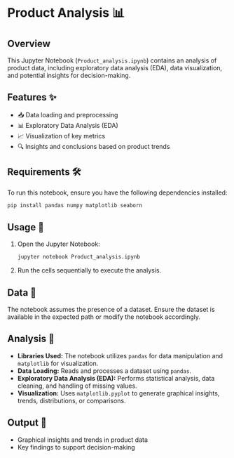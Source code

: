 # Product Analysis 📊

## Overview
This Jupyter Notebook (`Product_analysis.ipynb`) contains an analysis of product data, including exploratory data analysis (EDA), data visualization, and potential insights for decision-making.

## Features ✨
- 📥 Data loading and preprocessing
- 📊 Exploratory Data Analysis (EDA)
- 📈 Visualization of key metrics
- 🔍 Insights and conclusions based on product trends

## Requirements 🛠
To run this notebook, ensure you have the following dependencies installed:

```bash
pip install pandas numpy matplotlib seaborn
```

## Usage 🚀
1. Open the Jupyter Notebook:
   ```bash
   jupyter notebook Product_analysis.ipynb
   ```
2. Run the cells sequentially to execute the analysis.

## Data 📂
The notebook assumes the presence of a dataset. Ensure the dataset is available in the expected path or modify the notebook accordingly.

## Analysis 🔬
- **Libraries Used:** The notebook utilizes `pandas` for data manipulation and `matplotlib` for visualization.
- **Data Loading:** Reads and processes a dataset using `pandas`.
- **Exploratory Data Analysis (EDA):** Performs statistical analysis, data cleaning, and handling of missing values.
- **Visualization:** Uses `matplotlib.pyplot` to generate graphical insights, trends, distributions, or comparisons.

## Output 📑
- Graphical insights and trends in product data
- Key findings to support decision-making

